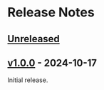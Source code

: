 # Release Notes

## [Unreleased](https://github.com/Thavarshan/formlink/compare/v1.0.0...HEAD)

## [v1.0.0](https://github.com/Thavarshan/formlink/compare/v0.0.0...v1.0.0) - 2024-10-17

Initial release.
